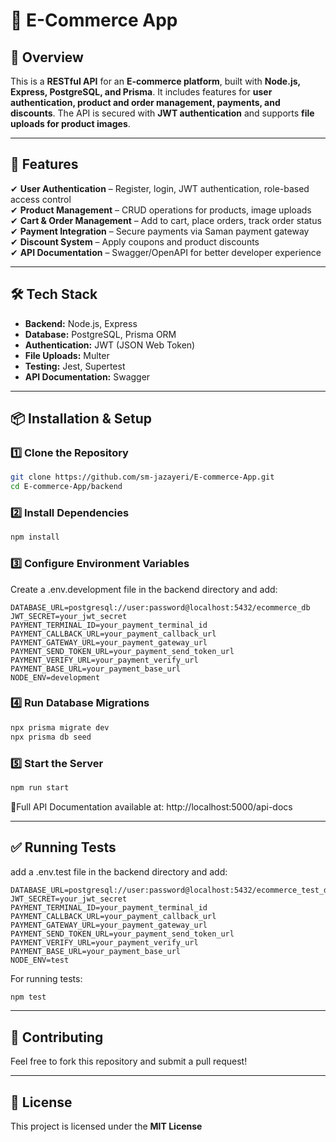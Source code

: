 # 🛒 E-Commerce App

## 📌 Overview

This is a **RESTful API** for an **E-commerce platform**, built with **Node.js, Express, PostgreSQL, and Prisma**. It includes features for **user authentication, product and order management, payments, and discounts**. The API is secured with **JWT authentication** and supports **file uploads for product images**.

---

## 🚀 Features

✔ **User Authentication** – Register, login, JWT authentication, role-based access control  
✔ **Product Management** – CRUD operations for products, image uploads  
✔ **Cart & Order Management** – Add to cart, place orders, track order status  
✔ **Payment Integration** – Secure payments via Saman payment gateway  
✔ **Discount System** – Apply coupons and product discounts  
✔ **API Documentation** – Swagger/OpenAPI for better developer experience

---

## 🛠️ Tech Stack

- **Backend:** Node.js, Express
- **Database:** PostgreSQL, Prisma ORM
- **Authentication:** JWT (JSON Web Token)
- **File Uploads:** Multer
- **Testing:** Jest, Supertest
- **API Documentation:** Swagger

---

## 📦 Installation & Setup

### 1️⃣ Clone the Repository

```sh
git clone https://github.com/sm-jazayeri/E-commerce-App.git
cd E-commerce-App/backend
```

### 2️⃣ Install Dependencies

```sh
npm install
```

### 3️⃣ Configure Environment Variables

Create a .env.development file in the backend directory and add:

```env
DATABASE_URL=postgresql://user:password@localhost:5432/ecommerce_db
JWT_SECRET=your_jwt_secret
PAYMENT_TERMINAL_ID=your_payment_terminal_id
PAYMENT_CALLBACK_URL=your_payment_callback_url
PAYMENT_GATEWAY_URL=your_payment_gateway_url
PAYMENT_SEND_TOKEN_URL=your_payment_send_token_url
PAYMENT_VERIFY_URL=your_payment_verify_url
PAYMENT_BASE_URL=your_payment_base_url
NODE_ENV=development
```

### 4️⃣ Run Database Migrations

```sh
npx prisma migrate dev
npx prisma db seed
```

### 5️⃣ Start the Server

```sh
npm run start
```

📍Full API Documentation available at:
http://localhost:5000/api-docs

---

## ✅ Running Tests

add a .env.test file in the backend directory and add:

```env
DATABASE_URL=postgresql://user:password@localhost:5432/ecommerce_test_db
JWT_SECRET=your_jwt_secret
PAYMENT_TERMINAL_ID=your_payment_terminal_id
PAYMENT_CALLBACK_URL=your_payment_callback_url
PAYMENT_GATEWAY_URL=your_payment_gateway_url
PAYMENT_SEND_TOKEN_URL=your_payment_send_token_url
PAYMENT_VERIFY_URL=your_payment_verify_url
PAYMENT_BASE_URL=your_payment_base_url
NODE_ENV=test
```

For running tests:

```sh
npm test
```

---

## 🔄️ Contributing

Feel free to fork this repository and submit a pull request!

---

## 📄 License

This project is licensed under the **MIT License**
